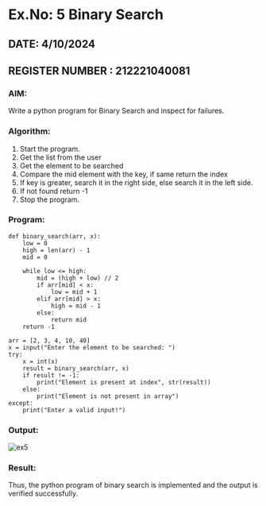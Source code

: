# Ex.No: 5 Binary Search
## DATE: 4/10/2024                                                                            
## REGISTER NUMBER : 212221040081
### AIM: 
Write a python program for Binary Search and inspect for failures.

### Algorithm:

1.  Start the program.
2.	Get the list from the user
3.	Get the element to be searched 
4.	Compare the mid element with the key, if same return the index
5.	If key is greater, search it in the right side, else search it in the left side.
6.	If not found return -1
7.	Stop the program. 


### Program:
```
def binary_search(arr, x):
    low = 0
    high = len(arr) - 1
    mid = 0

    while low <= high:
        mid = (high + low) // 2
        if arr[mid] < x:
            low = mid + 1
        elif arr[mid] > x:
            high = mid - 1
        else:
            return mid
    return -1

arr = [2, 3, 4, 10, 40]
x = input("Enter the element to be searched: ")
try:
    x = int(x)
    result = binary_search(arr, x)
    if result != -1:
        print("Element is present at index", str(result))
    else:
        print("Element is not present in array")
except:
    print("Enter a valid input!")

```
### Output:
![ex5](https://github.com/user-attachments/assets/c33bb15f-94bb-432f-a402-c64592659eee)



### Result:
Thus, the python program of binary search is implemented and the output is verified successfully. 


